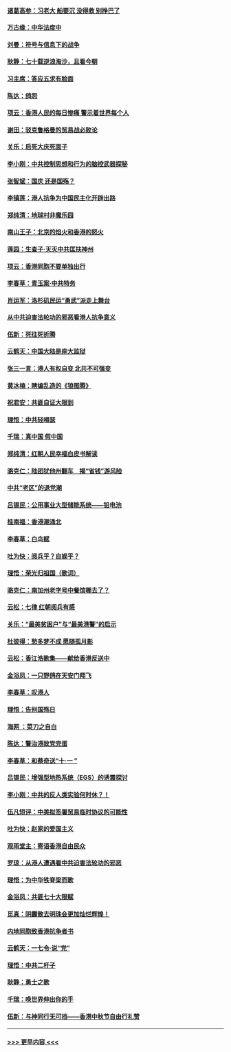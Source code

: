 #### [诸葛高参：习老大 船要沉 没得救 别挣巴了](../pages/nsc993/n11566976.md?t=10040544) 
#### [万古缘：中华法度中](../pages/nsc993/n11566726.md?t=10040544) 
#### [刘曼：符号与信息下的战争](../pages/nsc993/n11564655.md?t=10040544) 
#### [耿静：七十载逆浪淘沙，且看今朝](../pages/nsc993/n11564520.md?t=10040544) 
#### [习主席：答应五求有脸面](../pages/nsc993/n11563953.md?t=10040544) 
#### [陈达：鸽怨](../pages/nsc993/n11561879.md?t=10040544) 
#### [项云：香港人民的每日惨痛  警示着世界每个人](../pages/nsc993/n11559273.md?t=10040544) 
#### [谢田：驳克鲁格曼的贸易战必败论](../pages/nsc993/n11555840.md?t=10040544) 
#### [关乐：启死大庆死面子](../pages/nsc993/n11556823.md?t=10040544) 
#### [李小刚：中共控制思想和行为的脑控武器探秘](../pages/nsc993/n11556776.md?t=10040544) 
#### [张智斌：国庆  还是国殇？](../pages/nsc993/n11556617.md?t=10040544) 
#### [李镇莲：港人抗争为中国民主化开辟出路](../pages/nsc993/n11556570.md?t=10040544) 
#### [郑纯清：地球村非魔乐园](../pages/nsc993/n11555415.md?t=10040544) 
#### [南山王子：北京的焰火和香港的怒火](../pages/nsc993/n11555318.md?t=10040544) 
#### [莲园：生查子·天灭中共匡扶神州](../pages/nsc993/n11555302.md?t=10040544) 
#### [项云：香港同胞不要单独出行](../pages/nsc993/n11555276.md?t=10040544) 
#### [李春草：青玉案‧中共特务](../pages/nsc993/n11552356.md?t=10040544) 
#### [肖运军：洛杉矶民运“勇武”派走上舞台](../pages/nsc993/n11551595.md?t=10040544) 
#### [从中共迫害法轮功的邪恶看港人抗争意义](../pages/nsc993/n11540858.md?t=10040544) 
#### [伍新：死往死折腾](../pages/nsc993/n11550174.md?t=10040544) 
#### [云鹤天：中国大陆是座大监狱](../pages/nsc993/n11550155.md?t=10040544) 
#### [张三一言：港人有权自变 北共不可强变](../pages/nsc993/n11550132.md?t=10040544) 
#### [黄冰楠：瞎编乱造的《狼图腾》](../pages/nsc993/n11550082.md?t=10040544) 
#### [祝君安：共匪自证大限到](../pages/nsc993/n11550041.md?t=10040544) 
#### [理悟：中共轻嘚瑟](../pages/nsc993/n11547978.md?t=10040544) 
#### [千瑞：真中国 假中国](../pages/nsc993/n11547865.md?t=10040544) 
#### [郑纯清：红朝人民幸福白皮书解读](../pages/nsc993/n11547499.md?t=10040544) 
#### [骆克仁：陆团犹他州翻车　揭“省钱”游风险](../pages/nsc993/n11546977.md?t=10040544) 
#### [中共“老区”的退党潮](../pages/nsc993/n11545995.md?t=10040544) 
#### [吕锡民：公用事业大型储能系统——铅电池](../pages/nsc993/n11545701.md?t=10040544) 
#### [桂南福：香港潮涌北](../pages/nsc993/n11545682.md?t=10040544) 
#### [李春草：白鸟赋](../pages/nsc993/n11545663.md?t=10040544) 
#### [吐为快：阅兵乎？自娱乎？](../pages/nsc993/n11545625.md?t=10040544) 
#### [理悟：荣光归祖国（歌词）](../pages/nsc993/n11545616.md?t=10040544) 
#### [骆克仁：南加州老字号中餐馆哪去了？](../pages/nsc993/n11545120.md?t=10040544) 
#### [云松：七律 红朝阅兵有感](../pages/nsc993/n11542394.md?t=10040544) 
#### [关乐：“最美贫困户”与“最美港警”的启示](../pages/nsc993/n11542252.md?t=10040544) 
#### [杜彼得：愁多梦不成 愿随孤月影](../pages/nsc993/n11540296.md?t=10040544) 
#### [云松：香江浩歌集——献给香港反送中](../pages/nsc993/n11540149.md?t=10040544) 
#### [金浴凤：一只野鸽在天安门翔飞](../pages/nsc993/n11540280.md?t=10040544) 
#### [李春草：叹港人](../pages/nsc993/n11540119.md?t=10040544) 
#### [理悟：告别国殇日](../pages/nsc993/n11539610.md?t=10040544) 
#### [海网 ：菜刀之自白](../pages/nsc993/n11539597.md?t=10040544) 
#### [陈达：警治港致党完蛋](../pages/nsc993/n11538127.md?t=10040544) 
#### [李春草：和蔡奇送“十·一 ”](../pages/nsc993/n11537810.md?t=10040544) 
#### [吕锡民：增强型地热系统（EGS）的诱震探讨](../pages/nsc993/n11537765.md?t=10040544) 
#### [李小刚：中共的反人类实验何时休？！](../pages/nsc993/n11537669.md?t=10040544) 
#### [伍凡短评：中美拟签署贸易临时协议的可能性](../pages/nsc993/n11536773.md?t=10040544) 
#### [吐为快：赵家的爱国主义](../pages/nsc993/n11536750.md?t=10040544) 
#### [观雨堂主：寄语香港自由民众](../pages/nsc993/n11536735.md?t=10040544) 
#### [罗琼：从港人遭遇看中共迫害法轮功的邪恶](../pages/nsc993/n11507862.md?t=10040544) 
#### [理悟：为中华铁脊梁而歌](../pages/nsc993/n11534458.md?t=10040544) 
#### [金浴凤：共匪七十大限赋](../pages/nsc993/n11534434.md?t=10040544) 
#### [觅真：阴霾散去明珠会更加灿烂辉煌！](../pages/nsc993/n11531858.md?t=10040544) 
#### [内地同胞致香港抗争者书](../pages/nsc993/n11531645.md?t=10040544) 
#### [云鹤天：一七令‧说“党”](../pages/nsc993/n11529099.md?t=10040544) 
#### [理悟：中共二杆子](../pages/nsc993/n11529046.md?t=10040544) 
#### [耿静：勇士之歌](../pages/nsc993/n11527562.md?t=10040544) 
#### [千瑞：唤世界伸出你的手](../pages/nsc993/n11526942.md?t=10040544) 
#### [伍新：与神同行无可挡——香港中秋节自由行礼赞](../pages/nsc993/n11526801.md?t=10040544) 

----
#### [ >>> 更早内容 <<< ](../indexes/nsc993-earlier.md)
